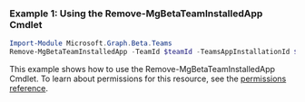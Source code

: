 ### Example 1: Using the Remove-MgBetaTeamInstalledApp Cmdlet
```powershell
Import-Module Microsoft.Graph.Beta.Teams
Remove-MgBetaTeamInstalledApp -TeamId $teamId -TeamsAppInstallationId $teamsAppInstallationId
```
This example shows how to use the Remove-MgBetaTeamInstalledApp Cmdlet.
To learn about permissions for this resource, see the [permissions reference](/graph/permissions-reference).
